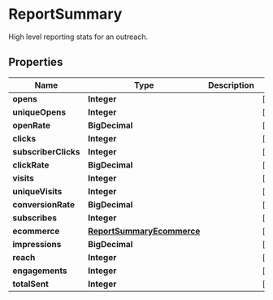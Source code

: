 

# ReportSummary

High level reporting stats for an outreach.

## Properties

| Name | Type | Description | Notes |
|------------ | ------------- | ------------- | -------------|
|**opens** | **Integer** |  |  [optional] |
|**uniqueOpens** | **Integer** |  |  [optional] |
|**openRate** | **BigDecimal** |  |  [optional] |
|**clicks** | **Integer** |  |  [optional] |
|**subscriberClicks** | **Integer** |  |  [optional] |
|**clickRate** | **BigDecimal** |  |  [optional] |
|**visits** | **Integer** |  |  [optional] |
|**uniqueVisits** | **Integer** |  |  [optional] |
|**conversionRate** | **BigDecimal** |  |  [optional] |
|**subscribes** | **Integer** |  |  [optional] |
|**ecommerce** | [**ReportSummaryEcommerce**](ReportSummaryEcommerce.md) |  |  [optional] |
|**impressions** | **BigDecimal** |  |  [optional] |
|**reach** | **Integer** |  |  [optional] |
|**engagements** | **Integer** |  |  [optional] |
|**totalSent** | **Integer** |  |  [optional] |



